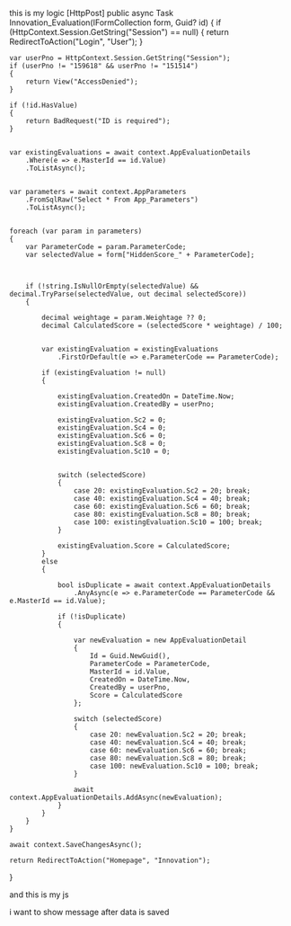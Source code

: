 
this is my logic 
[HttpPost]
public async Task<IActionResult> Innovation_Evaluation(IFormCollection form, Guid? id)
{
	if (HttpContext.Session.GetString("Session") == null)
	{
		return RedirectToAction("Login", "User");
	}

	var userPno = HttpContext.Session.GetString("Session");
	if (userPno != "159618" && userPno != "151514")
	{
		return View("AccessDenied");
	}

	if (!id.HasValue)
	{
		return BadRequest("ID is required");
	}


	var existingEvaluations = await context.AppEvaluationDetails
		.Where(e => e.MasterId == id.Value)
		.ToListAsync();


	var parameters = await context.AppParameters
		.FromSqlRaw("Select * From App_Parameters")
		.ToListAsync();


	foreach (var param in parameters)
	{
		var ParameterCode = param.ParameterCode;
		var selectedValue = form["HiddenScore_" + ParameterCode];



		if (!string.IsNullOrEmpty(selectedValue) && decimal.TryParse(selectedValue, out decimal selectedScore))
		{

			decimal weightage = param.Weightage ?? 0;
			decimal CalculatedScore = (selectedScore * weightage) / 100;


			var existingEvaluation = existingEvaluations
				.FirstOrDefault(e => e.ParameterCode == ParameterCode);

			if (existingEvaluation != null)
			{

				existingEvaluation.CreatedOn = DateTime.Now;
				existingEvaluation.CreatedBy = userPno;

				existingEvaluation.Sc2 = 0;
				existingEvaluation.Sc4 = 0;
				existingEvaluation.Sc6 = 0;
				existingEvaluation.Sc8 = 0;
				existingEvaluation.Sc10 = 0;


				switch (selectedScore)
				{
					case 20: existingEvaluation.Sc2 = 20; break;
					case 40: existingEvaluation.Sc4 = 40; break;
					case 60: existingEvaluation.Sc6 = 60; break;
					case 80: existingEvaluation.Sc8 = 80; break;
					case 100: existingEvaluation.Sc10 = 100; break;
				}

				existingEvaluation.Score = CalculatedScore;
			}
			else
			{

				bool isDuplicate = await context.AppEvaluationDetails
					.AnyAsync(e => e.ParameterCode == ParameterCode && e.MasterId == id.Value);

				if (!isDuplicate)
				{

					var newEvaluation = new AppEvaluationDetail
					{
						Id = Guid.NewGuid(),
						ParameterCode = ParameterCode,
						MasterId = id.Value,
						CreatedOn = DateTime.Now,
						CreatedBy = userPno,
						Score = CalculatedScore
					};

					switch (selectedScore)
					{
						case 20: newEvaluation.Sc2 = 20; break;
						case 40: newEvaluation.Sc4 = 40; break;
						case 60: newEvaluation.Sc6 = 60; break;
						case 80: newEvaluation.Sc8 = 80; break;
						case 100: newEvaluation.Sc10 = 100; break;
					}

					await context.AppEvaluationDetails.AddAsync(newEvaluation);
				}
			}
		}
	}

	await context.SaveChangesAsync();

	return RedirectToAction("Homepage", "Innovation");
}

and this is my js 
<script>


	document.getElementById("evaluationForm").addEventListener("submit", function (event) {
		let isValid = true;
		let rows = document.querySelectorAll("tbody tr.evaluation-row");

		rows.forEach(function (row) {
			// Check if the row has any 'clickable-td' td with class 'bg-success' (indicating a selected score)
			let selectedScore = row.querySelector("td.clickable-td.bg-success");

			// Check only for the columns representing the scores (not Weightage or Score columns)
			if (!selectedScore) {
				isValid = false;


				let scoreTds = row.querySelectorAll("td.clickable-td");
				scoreTds.forEach(function (td) {
					td.style.backgroundColor = '#f27474';
					td.style.color = 'white';
				});
			} else {

				let scoreTds = row.querySelectorAll("td.clickable-td");
				scoreTds.forEach(function (td) {
					td.style.backgroundColor = '';
					td.style.color = '';
				});
			}
		});

		if (!isValid) {

			alert("Please select a score for every parameter.");
			event.preventDefault();
		} else {

			Swal.fire({
				title: "Data Saved Successfully",
				width: 600,
				padding: "3em",
				color: "#28a745",
				background: "#fff",
				backdrop: `rgba(0,0,123,0.4)`,
				timer: 8000
			}).then(() => {
				this.submit();
			});
		}
	});




</script>

i want to show message after data is saved
